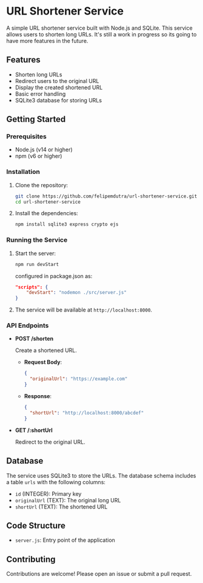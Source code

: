 # URL Shortener Service

A simple URL shortener service built with Node.js and SQLite.
This service allows users to shorten long URLs. It's still a work in progress
so its going to have more features in the future. 

## Features

- Shorten long URLs
- Redirect users to the original URL
- Display the created shortened URL
- Basic error handling
- SQLite3 database for storing URLs

## Getting Started

### Prerequisites

- Node.js (v14 or higher)
- npm (v6 or higher)

### Installation

1. Clone the repository:

    ```bash
    git clone https://github.com/felipemdutra/url-shortener-service.git
    cd url-shortener-service
    ```

2. Install the dependencies:

    ```bash
    npm install sqlite3 express crypto ejs
    ```

### Running the Service

1. Start the server:

    ```bash
    npm run devStart 
    ```
    configured in package.json as:
    ```json
    "scripts": {
        "devStart": "nodemon ./src/server.js"
    }
    ```

2. The service will be available at `http://localhost:8000`.

### API Endpoints

- **POST /shorten**

    Create a shortened URL.

    - **Request Body**:
      ```json
      {
        "originalUrl": "https://example.com"
      }
      ```

    - **Response**:
      ```json
      {
        "shortUrl": "http://localhost:8000/abcdef"
      }
      ```

- **GET /:shortUrl**

    Redirect to the original URL.

## Database

The service uses SQLite3 to store the URLs. The database schema includes a table `urls` with the following columns:

- `id` (INTEGER): Primary key
- `originalUrl` (TEXT): The original long URL
- `shortUrl` (TEXT): The shortened URL

## Code Structure

- `server.js`: Entry point of the application

## Contributing

Contributions are welcome! Please open an issue or submit a pull request.
